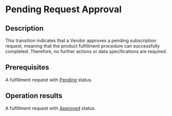 # Pending Request Approval
## Description
This transition indicates that a Vendor approves a pending subscription request, meaning that the product fulfillment procedure can successfully completed. Therefore, no further actions or data specifications are required.
## Prerequisites
A fulfillment request with [Pending](s-b-pending.html) status.
## Operation results
A fulfillment request with [Approved](s-e-approved.html) status.